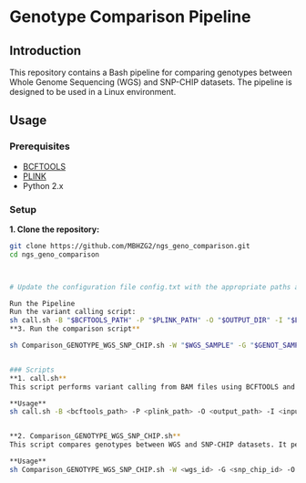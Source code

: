 # Genotype Comparison Pipeline

## Introduction

This repository contains a Bash pipeline for comparing genotypes between Whole Genome Sequencing (WGS) and SNP-CHIP datasets. The pipeline is designed to be used in a Linux environment.

## Usage

### Prerequisites

- [BCFTOOLS](https://samtools.github.io/bcftools/bcftools.html)
- [PLINK](https://www.cog-genomics.org/plink/)
- Python 2.x

### Setup

**1. Clone the repository:**

   ```bash
   git clone https://github.com/MBHZG2/ngs_geno_comparison.git
   cd ngs_geno_comparison
 
 
 
 # Update the configuration file config.txt with the appropriate paths and settings**

Run the Pipeline
Run the variant calling script:
sh call.sh -B "$BCFTOOLS_PATH" -P "$PLINK_PATH" -O "$OUTPUT_DIR" -I "$BAM_PATH" -S "$WGS_SAMPLE" -R "$REF_PATH" -N "$SNP_POS_FILE"
**3. Run the comparison script** 

sh Comparison_GENOTYPE_WGS_SNP_CHIP.sh -W "$WGS_SAMPLE" -G "$GENOT_SAMPLE_ID" -O "$OUTPUT_DIR" -I "$input_genotype_tepd_file" -i "$input_WGS_tepd_file" -m "$PLINK_MAP_FILE"


### Scripts
**1. call.sh**
This script performs variant calling from BAM files using BCFTOOLS and converts the VCF file to PLINK format using PLINK.

**Usage**
sh call.sh -B <bcftools_path> -P <plink_path> -O <output_path> -I <input_bam_path> -S <sample_id> -N <snps_pos> -R <ref_path>


**2. Comparison_GENOTYPE_WGS_SNP_CHIP.sh**
This script compares genotypes between WGS and SNP-CHIP datasets. It performs several steps including checking duplicated positions, preparing a comparison file, computing the frequency of missed SNPs, and generating final tables.

**Usage**
sh Comparison_GENOTYPE_WGS_SNP_CHIP.sh -W <wgs_id> -G <snp_chip_id> -O <output_dir> -I <input_pathTPED_SNP_CHIP> -i <input_pathTPED_WGS> -m <plink_map_file>

